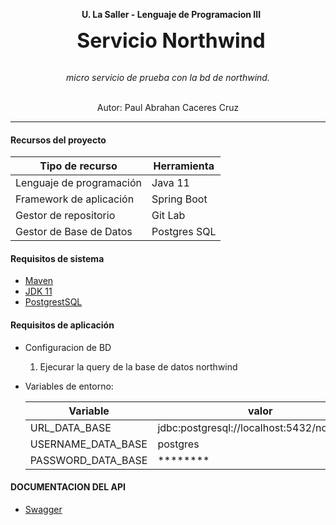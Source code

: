 <p align="center">
  <span style="font-size: 14px; font-weight: bold; margin-left: 10px;">U. La Saller - Lenguaje de Programacion III</span>
</p>

<p align="center">
  <span style="font-size: 32px; font-weight: bold; margin-left: 10px;">Servicio Northwind</span>
</p>

<p align="center">
  <br>
  <i>micro servicio de prueba con la bd de northwind.</i>
  <br>
</p>

<p align="center">
  <br>
  Autor: Paul Abrahan Caceres Cruz
  <br>
</p>

<hr>

#### Recursos del proyecto

| Tipo de recurso | Herramienta |
| ------ | ------ |
| Lenguaje de programación | Java 11|
| Framework de aplicación | Spring Boot |
| Gestor de repositorio | Git Lab |
| Gestor de Base de Datos | Postgres SQL |

#### Requisitos de sistema

- [Maven](https://maven.apache.org/install.html)
- [JDK 11](https://www.oracle.com/java/technologies/javase/jdk11-archive-downloads.html)
- [PostgrestSQL](https://www.postgresql.org/)

#### Requisitos de aplicación

- Configuracion de BD
    1. Ejecurar la query de la base de datos northwind

- Variables de entorno:
  
  |Variable | valor |
  | ------ | ------ |
  | URL_DATA_BASE | jdbc:postgresql://localhost:5432/northwind |
  | USERNAME_DATA_BASE | postgres |
  | PASSWORD_DATA_BASE | ******** |


#### DOCUMENTACION DEL API
- [Swagger](http://localhost:8085/api/northwind/v1/swagger-ui.html#/Product)
